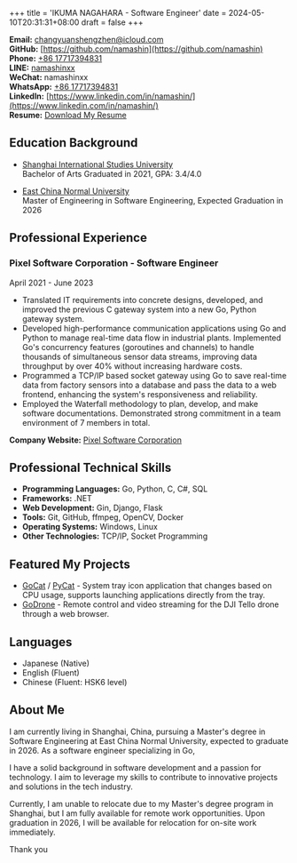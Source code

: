+++
title = 'IKUMA NAGAHARA - Software Engineer'
date = 2024-05-10T20:31:31+08:00
draft = false
+++

**Email:** [changyuanshengzhen@icloud.com](mailto:changyuanshengzhen@icloud.com)  
**GitHub:** [https://github.com/namashin](https://github.com/namashin)  
**Phone:** [+86 17717394831](tel:+8617717394831)   
**LINE:** [namashinxx](https://line.me/ti/p/~namashinxx)  
**WeChat:** namashinxx  
**WhatsApp:** [+86 17717394831](https://wa.me/8617717394831)  
**LinkedIn:** [https://www.linkedin.com/in/namashin/](https://www.linkedin.com/in/namashin/)  
**Resume:** [Download My Resume](/resume/resume-en.pdf)

## Education Background

- [Shanghai International Studies University](https://www.shisu.edu.cn/)  
  Bachelor of Arts Graduated in 2021, GPA: 3.4/4.0

- [East China Normal University](https://www.ecnu.edu.cn/)  
  Master of Engineering in Software Engineering, Expected Graduation in 2026

## Professional Experience

### Pixel Software Corporation - Software Engineer

April 2021 - June 2023

- Translated IT requirements into concrete designs, developed, and improved the previous C gateway system into a new Go,
  Python gateway system.
- Developed high-performance communication applications using Go and Python to manage real-time data flow in industrial
  plants. Implemented Go's concurrency features (goroutines and channels) to handle thousands of simultaneous sensor
  data streams, improving data throughput by over 40% without increasing hardware costs.
- Programmed a TCP/IP based socket gateway using Go to save real-time data from factory sensors into a database and pass
  the data to a web frontend, enhancing the system's responsiveness and reliability.
- Employed the Waterfall methodology to plan, develop, and make software documentations. Demonstrated strong commitment
  in a team environment of 7 members in total.

**Company Website:** [Pixel Software Corporation](https://www.pixelsoft.co.jp/pc/index.html)

## Professional Technical Skills

- **Programming Languages:** Go, Python, C, C#, SQL
- **Frameworks:** .NET
- **Web Development:** Gin, Django, Flask
- **Tools:** Git, GitHub, ffmpeg, OpenCV, Docker
- **Operating Systems:** Windows, Linux
- **Other Technologies:** TCP/IP, Socket Programming

## Featured My Projects

- [GoCat](https://github.com/namashin/GoCat) / [PyCat](https://github.com/namashin/PyCat) - System tray icon application
  that changes based on CPU usage, supports launching applications directly from the tray.
- [GoDrone](https://github.com/namashin/GoDrone) - Remote control and video streaming for the DJI Tello drone through a
  web browser.

## Languages

- Japanese (Native)
- English (Fluent)
- Chinese (Fluent: HSK6 level)

## About Me

I am currently living in Shanghai, China, pursuing a Master's degree in Software Engineering at East China Normal University, 
expected to graduate in 2026. As a software engineer specializing in Go, 

I have a solid background in software development and a passion for technology.
I aim to leverage my skills to contribute to innovative projects and solutions in the tech industry.

Currently, I am unable to relocate due to my Master's degree program in Shanghai,
but I am fully available for remote work opportunities. 
Upon graduation in 2026, I will be available for relocation for on-site work immediately.

Thank you